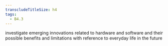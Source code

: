 ```yaml
---
transcludeTitleSize: h4
tags:
  - B4.3
---
```

investigate emerging innovations related to hardware and software and their possible benefits and limitations with reference to everyday life in the future